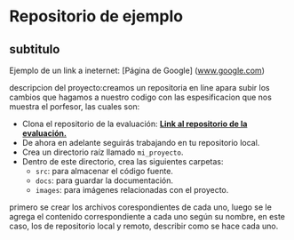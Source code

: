 # Repositorio de ejemplo
## subtitulo

Ejemplo de un link a ineternet: [Página de Google] (www.google.com)

descripcion del proyecto:creamos un repositoria en line apara subir los cambios que hagamos a nuestro codigo con las espesificacion que nos muestra el porfesor, las cuales son:
- Clona el repositorio de la evaluación: [**Link al repositorio de la evaluación.**](https://classroom.github.com/a/3WK28ho-)
- De ahora en adelante seguirás trabajando en tu repositorio local.
- Crea un directorio raíz llamado `mi_proyecto`.
- Dentro de este directorio, crea las siguientes carpetas:
    - `src`: para almacenar el código fuente.
    - `docs`: para guardar la documentación.
    - `images`: para imágenes relacionadas con el proyecto.


primero se crear los archivos corespondientes de cada uno, luego se le agrega el contenido correspondiente a cada uno según su nombre, en este caso, los de repositorio local y remoto, describir como se hace cada uno.